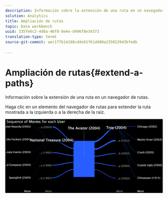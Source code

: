 ```yaml
---
description: Información sobre la extensión de una ruta en un navegador de rutas.
solution: Analytics
title: Ampliación de rutas
topic: Data workbench
uuid: 335fe6c2-4d8a-46f8-8e4e-d496f8e34373
translation-type: tm+mt
source-git-commit: aec1f7b14198cdde91f61d490a235022943bfedb

---
```



# Ampliación de rutas{#extend-a-paths}

Información sobre la extensión de una ruta en un navegador de rutas.

Haga clic en un elemento del navegador de rutas para extender la ruta mostrada a la izquierda o a la derecha de la raíz.

![](assets/vis_PathBrowser_ExplorePaths.png)

